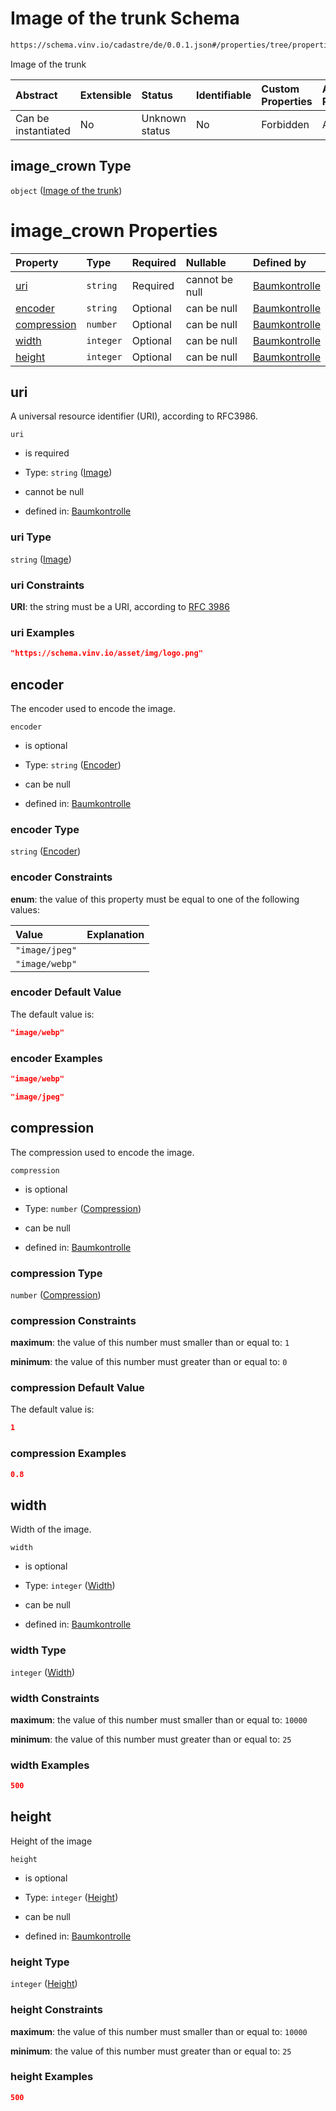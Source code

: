 # Image of the trunk Schema

```txt
https://schema.vinv.io/cadastre/de/0.0.1.json#/properties/tree/properties/crown/properties/image_crown
```

Image of the trunk

| Abstract            | Extensible | Status         | Identifiable | Custom Properties | Additional Properties | Access Restrictions | Defined In                                                                                                                 |
| :------------------ | :--------- | :------------- | :----------- | :---------------- | :-------------------- | :------------------ | :------------------------------------------------------------------------------------------------------------------------- |
| Can be instantiated | No         | Unknown status | No           | Forbidden         | Allowed               | none                | [dereferenced.doc.json\*](../../../../../../vinv-schemas/vinv-tree/out/0.0.1/dereferenced.doc.json "open original schema") |

## image\_crown Type

`object` ([Image of the trunk](dereferenced-properties-baum-daten-properties-crown-properties-image-of-the-trunk.md))

# image\_crown Properties

| Property                    | Type      | Required | Nullable       | Defined by                                                                                                                                                                                                                                                   |
| :-------------------------- | :-------- | :------- | :------------- | :----------------------------------------------------------------------------------------------------------------------------------------------------------------------------------------------------------------------------------------------------------- |
| [uri](#uri)                 | `string`  | Required | cannot be null | [Baumkontrolle](dereferenced-properties-baum-daten-properties-crown-properties-image-of-the-trunk-properties-image.md "https://schema.vinv.io/cadastre/de/0.0.1.json#/properties/tree/properties/crown/properties/image_crown/properties/uri")               |
| [encoder](#encoder)         | `string`  | Optional | can be null    | [Baumkontrolle](dereferenced-properties-baum-daten-properties-crown-properties-image-of-the-trunk-properties-encoder.md "https://schema.vinv.io/cadastre/de/0.0.1.json#/properties/tree/properties/crown/properties/image_crown/properties/encoder")         |
| [compression](#compression) | `number`  | Optional | can be null    | [Baumkontrolle](dereferenced-properties-baum-daten-properties-crown-properties-image-of-the-trunk-properties-compression.md "https://schema.vinv.io/cadastre/de/0.0.1.json#/properties/tree/properties/crown/properties/image_crown/properties/compression") |
| [width](#width)             | `integer` | Optional | can be null    | [Baumkontrolle](dereferenced-properties-baum-daten-properties-crown-properties-image-of-the-trunk-properties-width.md "https://schema.vinv.io/cadastre/de/0.0.1.json#/properties/tree/properties/crown/properties/image_crown/properties/width")             |
| [height](#height)           | `integer` | Optional | can be null    | [Baumkontrolle](dereferenced-properties-baum-daten-properties-crown-properties-image-of-the-trunk-properties-height.md "https://schema.vinv.io/cadastre/de/0.0.1.json#/properties/tree/properties/crown/properties/image_crown/properties/height")           |

## uri

A universal resource identifier (URI), according to RFC3986.

`uri`

*   is required

*   Type: `string` ([Image](dereferenced-properties-baum-daten-properties-crown-properties-image-of-the-trunk-properties-image.md))

*   cannot be null

*   defined in: [Baumkontrolle](dereferenced-properties-baum-daten-properties-crown-properties-image-of-the-trunk-properties-image.md "https://schema.vinv.io/cadastre/de/0.0.1.json#/properties/tree/properties/crown/properties/image_crown/properties/uri")

### uri Type

`string` ([Image](dereferenced-properties-baum-daten-properties-crown-properties-image-of-the-trunk-properties-image.md))

### uri Constraints

**URI**: the string must be a URI, according to [RFC 3986](https://tools.ietf.org/html/rfc3986 "check the specification")

### uri Examples

```json
"https://schema.vinv.io/asset/img/logo.png"
```

## encoder

The encoder used to encode the image.

`encoder`

*   is optional

*   Type: `string` ([Encoder](dereferenced-properties-baum-daten-properties-crown-properties-image-of-the-trunk-properties-encoder.md))

*   can be null

*   defined in: [Baumkontrolle](dereferenced-properties-baum-daten-properties-crown-properties-image-of-the-trunk-properties-encoder.md "https://schema.vinv.io/cadastre/de/0.0.1.json#/properties/tree/properties/crown/properties/image_crown/properties/encoder")

### encoder Type

`string` ([Encoder](dereferenced-properties-baum-daten-properties-crown-properties-image-of-the-trunk-properties-encoder.md))

### encoder Constraints

**enum**: the value of this property must be equal to one of the following values:

| Value          | Explanation |
| :------------- | :---------- |
| `"image/jpeg"` |             |
| `"image/webp"` |             |

### encoder Default Value

The default value is:

```json
"image/webp"
```

### encoder Examples

```json
"image/webp"
```

```json
"image/jpeg"
```

## compression

The compression used to encode the image.

`compression`

*   is optional

*   Type: `number` ([Compression](dereferenced-properties-baum-daten-properties-crown-properties-image-of-the-trunk-properties-compression.md))

*   can be null

*   defined in: [Baumkontrolle](dereferenced-properties-baum-daten-properties-crown-properties-image-of-the-trunk-properties-compression.md "https://schema.vinv.io/cadastre/de/0.0.1.json#/properties/tree/properties/crown/properties/image_crown/properties/compression")

### compression Type

`number` ([Compression](dereferenced-properties-baum-daten-properties-crown-properties-image-of-the-trunk-properties-compression.md))

### compression Constraints

**maximum**: the value of this number must smaller than or equal to: `1`

**minimum**: the value of this number must greater than or equal to: `0`

### compression Default Value

The default value is:

```json
1
```

### compression Examples

```json
0.8
```

## width

Width of the image.

`width`

*   is optional

*   Type: `integer` ([Width](dereferenced-properties-baum-daten-properties-crown-properties-image-of-the-trunk-properties-width.md))

*   can be null

*   defined in: [Baumkontrolle](dereferenced-properties-baum-daten-properties-crown-properties-image-of-the-trunk-properties-width.md "https://schema.vinv.io/cadastre/de/0.0.1.json#/properties/tree/properties/crown/properties/image_crown/properties/width")

### width Type

`integer` ([Width](dereferenced-properties-baum-daten-properties-crown-properties-image-of-the-trunk-properties-width.md))

### width Constraints

**maximum**: the value of this number must smaller than or equal to: `10000`

**minimum**: the value of this number must greater than or equal to: `25`

### width Examples

```json
500
```

## height

Height of the image

`height`

*   is optional

*   Type: `integer` ([Height](dereferenced-properties-baum-daten-properties-crown-properties-image-of-the-trunk-properties-height.md))

*   can be null

*   defined in: [Baumkontrolle](dereferenced-properties-baum-daten-properties-crown-properties-image-of-the-trunk-properties-height.md "https://schema.vinv.io/cadastre/de/0.0.1.json#/properties/tree/properties/crown/properties/image_crown/properties/height")

### height Type

`integer` ([Height](dereferenced-properties-baum-daten-properties-crown-properties-image-of-the-trunk-properties-height.md))

### height Constraints

**maximum**: the value of this number must smaller than or equal to: `10000`

**minimum**: the value of this number must greater than or equal to: `25`

### height Examples

```json
500
```
